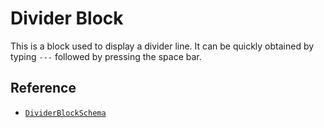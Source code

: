 # Divider Block

This is a block used to display a divider line. It can be quickly obtained by typing `---` followed by pressing the space bar.

## Reference

- [`DividerBlockSchema`](/api/@lumensuite/blocks/variables/DividerBlockSchema.html)
